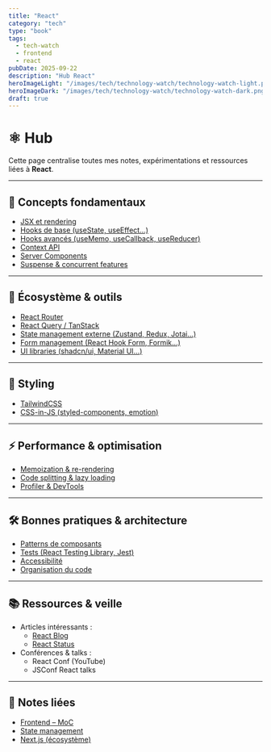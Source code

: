 ```yaml
---
title: "React"
category: "tech"
type: "book"
tags:
  - tech-watch
  - frontend
  - react
pubDate: 2025-09-22
description: "Hub React"
heroImageLight: "/images/tech/technology-watch/technology-watch-light.png"
heroImageDark: "/images/tech/technology-watch/technology-watch-dark.png"
draft: true
---
```


# ⚛️ Hub

Cette page centralise toutes mes notes, expérimentations et ressources liées à **React**.

---

## 📖 Concepts fondamentaux

- [JSX et rendering](./react-jsx.md)
- [Hooks de base (useState, useEffect…)](./react-hooks-basic.md)
- [Hooks avancés (useMemo, useCallback, useReducer)](./react-hooks-advanced.md)
- [Context API](./react-context.md)
- [Server Components](./react-server-components.md)
- [Suspense & concurrent features](./react-suspense.md)

---

## 🧩 Écosystème & outils

- [React Router](./react-router)
- [React Query / TanStack](./react-query.md)
- [State management externe (Zustand, Redux, Jotai…)](./react-state-management.md)
- [Form management (React Hook Form, Formik…)](./react-forms.md)
- [UI libraries (shadcn/ui, Material UI…)](./react-ui-libraries.md)

---

## 🎨 Styling

- [TailwindCSS](./tailwind.md)
- [CSS-in-JS (styled-components, emotion)](./css-in-js.md)

---

## ⚡ Performance & optimisation

- [Memoization & re-rendering](./react-performance.md)
- [Code splitting & lazy loading](./react-code-splitting.md)
- [Profiler & DevTools](./react-profiler.md)

---

## 🛠️ Bonnes pratiques & architecture

- [Patterns de composants](./react-component-patterns.md)
- [Tests (React Testing Library, Jest)](./react-testing.md)
- [Accessibilité](./react-accessibility.md)
- [Organisation du code](./react-architecture.md)

---

## 📚 Ressources & veille

- Articles intéressants :
  - [React Blog](https://react.dev/blog)
  - [React Status](https://react.statuscode.com/)
- Conférences & talks :
  - React Conf (YouTube)
  - JSConf React talks

---

## 🔗 Notes liées

- [Frontend – MoC](./frontend.md)
- [State management](./state-management.md)
- [Next.js (écosystème)](./nextjs.md)
